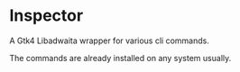 # Inspector

A Gtk4 Libadwaita wrapper for various cli commands.

The commands are already installed on any system usually.

